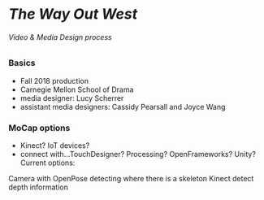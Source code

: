 # *The Way Out West* 
###### Video & Media Design process

### Basics
- Fall 2018 production
- Carnegie Mellon School of Drama
- media designer: Lucy Scherrer
- assistant media designers: Cassidy Pearsall and Joyce Wang

### MoCap options
- Kinect? IoT devices?
- connect with...TouchDesigner? Processing? OpenFrameworks? Unity?
Current options:

Camera with OpenPose detecting where there is a skeleton
Kinect detect depth information
